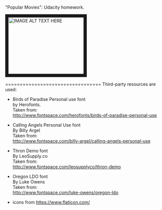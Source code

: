 "Popular Movies": Udacity homework.

<a href="https://www.youtube.com/watch?v=5ptnThLNyNA" target="_blank"><img src="http://img.youtube.com/vi/5ptnThLNyNA/0.jpg" 
alt="IMAGE ALT TEXT HERE" width="240" height="180" border="10"/></a>

=================================
Third-party resources are used:

* Birds of Paradise Personal use font<br>
by Herofonts.<br>
Taken from:<br>
http://www.fontspace.com/herofonts/birds-of-paradise-personal-use

* Calling Angels Personal Use font<br>
By Billy Argel<br>
Taken from:<br>
http://www.fontspace.com/billy-argel/calling-angels-personal-use

*  Thron Demo font<br>
By LeoSupply.co<br>
Taken from:<br>
http://www.fontspace.com/leosupplyco/thron-demo 

*   Oregon LDO font<br>
By Luke Owens<br>
Taken from:<br>
http://www.fontspace.com/luke-owens/oregon-ldo

* icons from https://www.flaticon.com/
